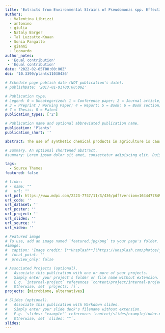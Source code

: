 ```yaml
---
title: 'Extracts from Environmental Strains of Pseudomonas spp. Effectively Control Fungal Plant Diseases'
authors:
  - Valentina Librizzi
  - antonino
  - giulia
  - Nataly Barger
  - Tal Luzzatto-Knaan
  - Sonia Pangallo
  - gianni
  - leonardo
author_notes:
 - 'Equal contribution'
 - 'Equal contribution'
date: '2022-02-05T00:00:00Z'
doi: '10.3390/plants11030436'

# Schedule page publish date (NOT publication's date).
# publishDate: '2017-01-01T00:00:00Z'

# Publication type.
# Legend: 0 = Uncategorized; 1 = Conference paper; 2 = Journal article;
# 3 = Preprint / Working Paper; 4 = Report; 5 = Book; 6 = Book section;
# 7 = Thesis; 8 = Patent
publication_types: ['2']

# Publication name and optional abbreviated publication name.
publication: 'Plants'
publication_short: ''

abstract: The use of synthetic chemical products in agriculture is causing severe damage to the environment and human health, but agrochemicals are still widely used to protect our crops. To counteract this trend, we have been looking for alternative strategies to control plant diseases without causing harm to the environment or damage to our health. However, these alternatives are still far from completely replacing chemical products. Microorganisms have been widely known as a biological tool to control plant diseases, but their use is still limited due to the high variability in their efficacy, together with issues in product registration. However, the metabolites produced by these microorganisms can represent a novel tool for the environment-friendly management of plant diseases, while reducing the issues mentioned above. In this study, we explore the soil microbial diversity in natural systems to look for microorganisms with the potential to be used in pre- and post-harvest protection against fungal plant pathogens. Using a simple workflow, we isolated 22 bacterial strains that were tested both in vitro and in vivo for their ability to counteract the growth of common plant pathogens. The three best isolates, identified as members of the bacterial genus Pseudomonas, were used to produce a series of alcoholic extracts, which were then tested for their action against plant pathogens in simulated real-world applications. Results show that extracts from these isolates have an exceptional biocontrol activity and can be successfully used to control plant pathogens in operational setups. Thus, this study shows that the environmental microbiome is an important source of microorganisms producing metabolites that might provide an alternative strategy to synthetic chemical products.

# Summary. An optional shortened abstract.
#summary: Lorem ipsum dolor sit amet, consectetur adipiscing elit. Duis posuere tellus ac convallis placerat. Proin tincidunt magna sed ex sollicitudin condimentum.

tags:
  - Source Themes
featured: false

# links:
# - name: ""
#   url: ""
url_pdf: https://www.mdpi.com/2223-7747/11/3/436/pdf?version=1644477849
url_code: ''
url_dataset: ''
url_poster: ''
url_project: ''
url_slides: ''
url_source: ''
url_video: ''

# Featured image
# To use, add an image named `featured.jpg/png` to your page's folder.
#image:
#  caption: 'Image credit: [**Unsplash**](https://unsplash.com/photos/jdD8gXaTZsc)'
#  focal_point: ''
#  preview_only: false

# Associated Projects (optional).
#   Associate this publication with one or more of your projects.
#   Simply enter your project's folder or file name without extension.
#   E.g. `internal-project` references `content/project/internal-project/index.md`.
#   Otherwise, set `projects: []`.
projects: [microbiome, alternatives]

# Slides (optional).
#   Associate this publication with Markdown slides.
#   Simply enter your slide deck's filename without extension.
#   E.g. `slides: "example"` references `content/slides/example/index.md`.
#   Otherwise, set `slides: ""`.
slides:
---
```

